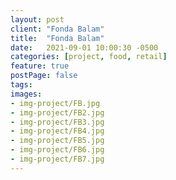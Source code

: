 ```yaml
---
layout: post
client: "Fonda Balam"
title:  "Fonda Balam"
date:   2021-09-01 10:00:30 -0500
categories: [project, food, retail]
feature: true
postPage: false
tags:
images: 
- img-project/FB.jpg
- img-project/FB2.jpg
- img-project/FB3.jpg
- img-project/FB4.jpg
- img-project/FB5.jpg
- img-project/FB6.jpg
- img-project/FB7.jpg
---
```



